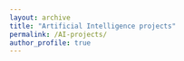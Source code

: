 ```yaml
---
layout: archive
title: "Artificial Intelligence projects"
permalink: /AI-projects/
author_profile: true  
---
```



